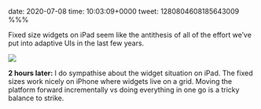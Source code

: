 date: 2020-07-08
time: 10:03:09+0000
tweet: 1280804608185643009
%%%

Fixed size widgets on iPad seem like the antithesis of all of the effort we’ve put into adaptive UIs in the last few years.

![](EcZU_UxWkAApGEd.jpg)

**2 hours later:** I do sympathise about the widget situation on iPad. The fixed sizes work nicely on iPhone where widgets live on a grid. Moving the platform forward incrementally vs doing everything in one go is a tricky balance to strike.
